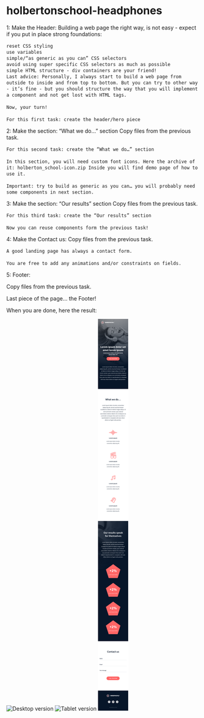 # holbertonschool-headphones

1: Make the Header:
    Building a web page the right way, is not easy - expect if you put in place strong foundations:

    reset CSS styling
    use variables
    simple/“as generic as you can” CSS selectors
    avoid using super specific CSS selectors as much as possible
    simple HTML structure - div containers are your friend!
    Last advice: Personally, I always start to build a web page from outside to inside and from top to bottom. But you can try to other way - it’s fine - but you should structure the way that you will implement a component and not get lost with HTML tags.

    Now, your turn!

    For this first task: create the header/hero piece


2: Make the section:  “What we do…” section
    Copy files from the previous task.

    For this second task: create the “What we do…” section

    In this section, you will need custom font icons. Here the archive of it: holberton_school-icon.zip Inside you will find demo page of how to use it.

    Important: try to build as generic as you can… you will probably need some components in next section.


3: Make the section: “Our results” section
    Copy files from the previous task.

    For this third task: create the “Our results” section

    Now you can reuse components form the previous task!


4: Make the Contact us:
    Copy files from the previous task.

    A good landing page has always a contact form.

    You are free to add any animations and/or constraints on fields.

5: Footer:

Copy files from the previous task.

Last piece of the page… the Footer!

When you are done, here the result:

![Desktop version](/Sources/01_headphones_desktop@2x.png)  ![Tablet version](/Sources/01_headphones_tablet@2x.png)   ![Mobile version](/Sources/01_headphones_mobile@2x.png)
